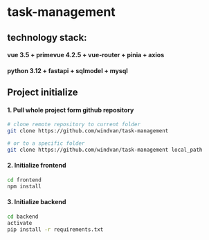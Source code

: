 # task-management
## technology stack: 
#### vue 3.5 + primevue 4.2.5 + vue-router + pinia + axios
#### python 3.12 + fastapi + sqlmodel + mysql

## Project initialize
#### 1. Pull whole project form github repository
```sh
# clone remote repository to current folder
git clone https://github.com/windvan/task-management

# or to a specific folder
git clone https://github.com/windvan/task-management local_path
```


#### 2. Initialize frontend
```sh
cd frontend
npm install
```
#### 3. Initialize backend
```sh
cd backend
activate
pip install -r requirements.txt
```
